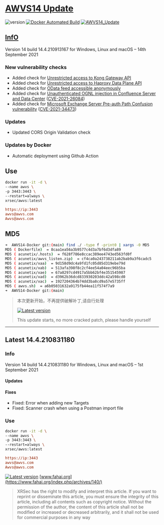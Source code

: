 # [AWVS14 Update](https://blog.zygd.site/AWVS14%20Update.html)

![version](https://img.shields.io/badge/Version-14.4.210913167-da282a)  [![Docker Automated Build](https://img.shields.io/docker/automated/xrsec/awvs?label=Build&logo=docker&style=flat-square)](https://hub.docker.com/r/xrsec/awvs) [![AWVS14_Update](https://github.com/XRSec/AWVS14-Update/actions/workflows/AWVS14_Update.yml/badge.svg)](https://github.com/XRSec/AWVS14-Update/actions/workflows/AWVS14_Update.yml)

## [InfO](https://www.acunetix.com/support/build-history/)

Version 14 build 14.4.210913167 for Windows, Linux and macOS – 14th September 2021

### New vulnerability checks

- Added check for [Unrestricted access to Kong Gateway API](https://docs.konghq.com/getting-started-guide/2.5.x/)
- Added check for [Unrestricted access to Haproxy Data Plane API](https://www.haproxy.com/documentation/hapee/latest/api/data-plane-api/installation/)
- Added check for [OData feed accessible anonymously](https://www.upguard.com/breaches/power-apps)
- Added check for [Unauthenticated OGNL injection in Confluence Server and Data Center](https://github.com/httpvoid/writeups/blob/main/Confluence-RCE.md) ([CVE-2021-26084](https://nvd.nist.gov/vuln/detail/CVE-2021-26084))
- Added check for [Microsoft Exchange Server Pre-auth Path Confusion vulnerability](https://msrc.microsoft.com/update-guide/vulnerability/CVE-2021-34473) ([CVE-2021-34473](https://nvd.nist.gov/vuln/detail/CVE-2021-34473))

### Updates

- Updated CORS Origin Validation check

### Updates by Docker

- Automatic deployment using Github Action

## Use

```bash
docker run -it -d \
--name awvs \
-p 3443:3443 \
--restart=always \
xrsec/awvs:latest
```

```ini
https://ip:3443
awvs@awvs.com
Awvs@awvs.com
```

## MD5

```bash
➜  AWVS14-Docker git:(main) find ./ -type f -print0 | xargs -0 MD5
MD5 ( Dockerfile)  = 8caa1ea56a3b9577c4d3a7bf6d3dfa89
MD5 ( acunetix/.hosts)  = f628f786e8ccac389ee4743ed563fd0f
MD5 ( acunetix/awvs_listen.zip)  = cf4ca0a243738211ab2bab9a3f6cadc5
MD5 ( acunetix/xaa)  = 9d158d9dc4a9fd1fc05d85d319ebe79d
MD5 ( acunetix/xab)  = 513afa398f8c2cf4ee54a04eec96b5ba
MD5 ( acunetix/xae)  = 67a8297cd4917a5bb62bf4e351545987
MD5 ( acunetix/xad)  = d3962b36dcd833930203ddc42a598cd0
MD5 ( acunetix/xac)  = 1927204364b74dd3ba8cd9a57e5735ff
MD5 ( awvs.sh)  = a6b05031632a9175fb44ea11f574f7a9
➜  AWVS14-Docker git:(main) 
```

> 本次更新开始，不再提供破解补丁,请自行处理
> 
> [![Latest version](https://img.shields.io/badge/fahai.org-法海之路-da282a)](https://www.fahai.org/index.php/archives/140/) 
> 
> This update starts, no more cracked patch, please handle yourself

<hr>

## Latest 14.4.210831180

### Info

Version 14 build 14.4.210831180 for Windows, Linux and macOS – 1st September 2021

#### Updates

#### Fixes

- Fixed: Error when adding new Targets
- Fixed: Scanner crash when using a Postman import file

### Use

```bash
docker run -it -d \
--name awvs \
-p 3443:3443 \
--restart=always \
xrsec/awvs:latest
```

```ini
https://ip:3443
awvs@awvs.com
Awvs@awvs.com
```

[![Latest version](https://img.shields.io/badge/Fahai-法海之路-da282a)](https://www.fahai.org/index.php/archives/140/) [www.fahai.org](https://www.fahai.org/index.php/archives/140/)

> XRSec has the right to modify and interpret this article. If you want to reprint or disseminate this article, you must ensure the integrity of this article, including all contents such as copyright notice. Without the permission of the author, the content of this article shall not be modified or increased or decreased arbitrarily, and it shall not be used for commercial purposes in any way
